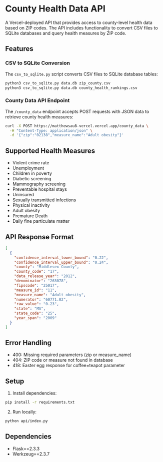 # County Health Data API

A Vercel-deployed API that provides access to county-level health data based on ZIP codes. The API includes functionality to convert CSV files to SQLite databases and query health measures by ZIP code.

## Features

### CSV to SQLite Conversion
The `csv_to_sqlite.py` script converts CSV files to SQLite database tables:
```bash
python3 csv_to_sqlite.py data.db zip_county.csv
python3 csv_to_sqlite.py data.db county_health_rankings.csv
```

### County Data API Endpoint
The `/county_data` endpoint accepts POST requests with JSON data to retrieve county health measures:

```bash
curl -X POST https://matthewsau8-vercel.vercel.app/county_data \
  -H "Content-Type: application/json" \
  -d '{"zip":"02138","measure_name":"Adult obesity"}'
```

## Supported Health Measures
- Violent crime rate
- Unemployment
- Children in poverty
- Diabetic screening
- Mammography screening
- Preventable hospital stays
- Uninsured
- Sexually transmitted infections
- Physical inactivity
- Adult obesity
- Premature Death
- Daily fine particulate matter

## API Response Format
```json
[
  {
    "confidence_interval_lower_bound": "0.22",
    "confidence_interval_upper_bound": "0.24",
    "county": "Middlesex County",
    "county_code": "17",
    "data_release_year": "2012",
    "denominator": "263078",
    "fipscode": "25017",
    "measure_id": "11",
    "measure_name": "Adult obesity",
    "numerator": "60771.02",
    "raw_value": "0.23",
    "state": "MA",
    "state_code": "25",
    "year_span": "2009"
  }
]
```

## Error Handling
- 400: Missing required parameters (zip or measure_name)
- 404: ZIP code or measure not found in database
- 418: Easter egg response for coffee=teapot parameter

## Setup

1. Install dependencies:
```bash
pip install -r requirements.txt
```

2. Run locally:
```bash
python api/index.py
```

## Dependencies
- Flask==2.3.3
- Werkzeug==2.3.7
